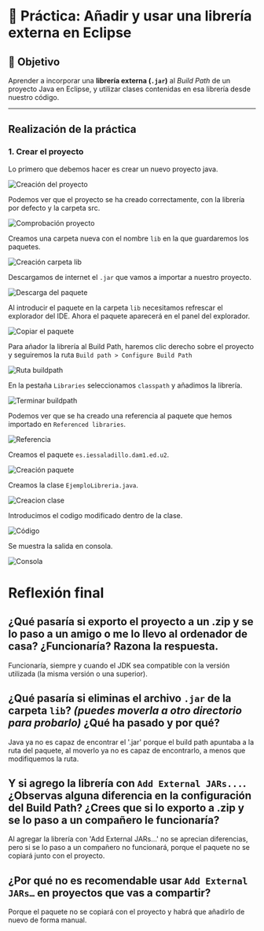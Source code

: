 # 🧾 Práctica: **Añadir y usar una librería externa en Eclipse**

## 🎯 Objetivo

Aprender a incorporar una **librería externa (`.jar`)** al *Build Path* de un proyecto Java en Eclipse, y utilizar clases contenidas en esa librería desde nuestro código.

---

## Realización de la práctica

### **1. Crear el proyecto**

Lo primero que debemos hacer es crear un nuevo proyecto java.

![Creación del proyecto](../img/create_java_project.png)

Podemos ver que el proyecto se ha creado correctamente, con la librería por defecto y la carpeta src.

![Comprobación proyecto](../img/comprobacion_proyecto.png)

Creamos una carpeta nueva con el nombre `lib` en la que guardaremos los paquetes.

![Creación carpeta lib](../img/carpeta_lib.png)

Descargamos de internet el `.jar` que vamos a importar a nuestro proyecto.

![Descarga del paquete](../img/joda_time.png)

Al introducir el paquete en la carpeta `lib` necesitamos refrescar el explorador del IDE. Ahora el paquete aparecerá en el panel del explorador.

![Copiar el paquete](../img/copy_joda_time.png)

Para añador la librería al Build Path, haremos clic derecho sobre el proyecto y seguiremos la ruta `Build path > Configure Build Path`

![Ruta buildpath](../img/ruta_build_path.png)

En la pestaña `Libraries` seleccionamos `classpath` y añadimos la librería.

![Terminar buildpath](../img/build_path_hecho.png)

Podemos ver que se ha creado una referencia al paquete que hemos importado en `Referenced libraries`.

![Referencia](../img/referenced_libraries.png)

Creamos el paquete `es.iessaladillo.dam1.ed.u2`.

![Creación paquete](../img/creacion_paquete.png)

Creamos la clase `EjemploLibreria.java`.

![Creacion clase](../img/creacion_clase.png)

Introducimos el codigo modificado dentro de la clase.

![Código](../img/code.png)

Se muestra la salida en consola.

![Consola](../img/salida_consola.png)

# Reflexión final

## ¿Qué pasaría si exporto el proyecto a un .zip y se lo paso a un amigo o me lo llevo al ordenador de casa? ¿Funcionaría? Razona la respuesta.

  Funcionaría, siempre y cuando el JDK sea compatible con la versión utilizada (la misma versión o una superior).
  
## ¿Qué pasaría si eliminas el archivo `.jar` de la carpeta `lib`? *(puedes moverla a otro directorio para probarlo)* ¿Qué ha pasado y por qué?

  Java ya no es capaz de encontrar el '.jar' porque el build path apuntaba a la ruta del paquete, al moverlo ya no es capaz de encontrarlo, a menos que modifiquemos la ruta.

## Y si agrego la librería con `Add External JARs...`. ¿Observas alguna diferencia en la configuración del Build Path? ¿Crees que si lo exporto a .zip y se lo paso a un compañero le funcionaría?

  Al agregar la librería con 'Add External JARs...' no se aprecian diferencias, pero si se lo paso a un compañero no funcionará, porque el paquete no se copiará junto con el proyecto.

## ¿Por qué no es recomendable usar `Add External JARs…` en proyectos que vas a compartir?

  Porque el paquete no se copiará con el proyecto y habrá que añadirlo de nuevo de forma manual.
